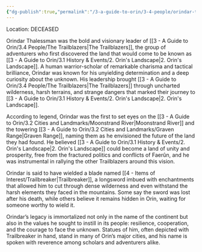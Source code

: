 ```yaml
---
{"dg-publish":true,"permalink":"/3-a-guide-to-orin/3-4-people/orindar-thalessan/","created":"2025-01-19T14:24:15.811-06:00","updated":"2025-01-21T18:40:36.367-06:00"}
---
```


Location: DECEASED

Orindar Thalessman was the bold and visionary leader of [[3 - A Guide to Orin/3.4 People/The Trailblazers\|The Trailblazers]], the group of adventurers who first discovered the land that would come to be known as [[3 - A Guide to Orin/3.1 History & Events/2. Orin's Landscape\|2. Orin's Landscape]]. A human warrior-scholar of remarkable charisma and tactical brilliance, Orindar was known for his unyielding determination and a deep curiosity about the unknown. His leadership brought [[3 - A Guide to Orin/3.4 People/The Trailblazers\|The Trailblazers]] through uncharted wilderness, harsh terrains, and strange dangers that marked their journey to [[3 - A Guide to Orin/3.1 History & Events/2. Orin's Landscape\|2. Orin's Landscape]].

  

According to legend, Orindar was the first to set eyes on the [[3 - A Guide to Orin/3.2 Cities and Landmarks/Moonstrand River\|Moonstrand River]] and the towering [[3 - A Guide to Orin/3.2 Cities and Landmarks/Graven Range\|Graven Range]], naming them as he envisioned the future of the land they had found. He believed [[3 - A Guide to Orin/3.1 History & Events/2. Orin's Landscape\|2. Orin's Landscape]] could become a land of unity and prosperity, free from the fractured politics and conflicts of Faerûn, and he was instrumental in rallying the other Trailblazers around this vision.

  

Orindar is said to have wielded a blade named [[4 - Items of Interest/Trailbreaker\|Trailbreaker]], a longsword imbued with enchantments that allowed him to cut through dense wilderness and even withstand the harsh elements they faced in the mountains. Some say the sword was lost after his death, while others believe it remains hidden in Orin, waiting for someone worthy to wield it.



Orindar’s legacy is immortalized not only in the name of the continent but also in the values he sought to instill in its people: resilience, cooperation, and the courage to face the unknown. Statues of him, often depicted with Trailbreaker in hand, stand in many of Orin’s major cities, and his name is spoken with reverence among scholars and adventurers alike.